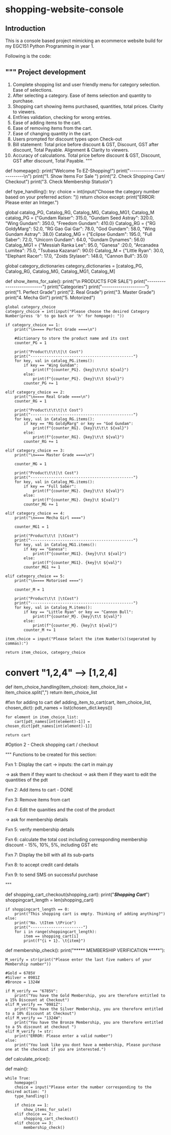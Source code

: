 # shopping-website-console

## Introduction
This is a console based project mimicking an ecommerce website build for my EGC151 Python Programming in year 1. 

Following is the code:


"""
Project development
---------------------
1. Complete shopping list and user friendly menu for category selection. Ease of selections.
2. After selecting a category. Ease of items selection and quantity to purchase.
3. Shopping cart showing items purchased,  quantities, total prices. Clarity to viewers.
4. Ent1ries validation, checking for wrong entries.
5. Ease of adding items to the cart.
6. Ease of removing items from the cart.
7. Ease of changing quantity in the cart.
8. Users prompted for discount types upon Check-out
9. Bill statement: Total price before discount & GST, Discount, GST after discount, Total Payable. Alignment & Clarity to viewers.  
10. Accuracy of calculations. Total price before discount & GST, Discount, GST after discount, Total Payable.
"""

def homepage():
    print("Welcome To EZ-Shopping!")
    print("--------------------------\n")
    print("1. Show Items For Sale ")
    print("2. Check Shopping Cart/ Checkout")
    print("3. Check Membership Status\n")

def type_handling():
    try:
        choice = int(input("Choose the category number based on your preferred action: "))
        return choice
    except:
        print("ERROR: Please enter an Integer.")

global catalog_PG, Catalog_RG, Catalog_MG, Catalog_MG1, Catalog_M
catalog_PG = {"Gundam Raiser": 315.0, "Gundam Seed Astray": 320.0, "Wing Gundam": 350.0, "Freedom Gundam": 410.0}
Catalog_RG = {"RG GoldyMarg": 52.0, "RG Gao Gai Gar": 78.0, "God Gundam": 58.0, "Wing Gundam Astray": 38.0}
Catalog_MG = {"Eclipse Gundam": 195.0, "Full Saber": 72.0, "Unicorn Gundam": 64.0, "Gundam Dynames": 56.0}
Catalog_MG1 = {"Messiah Ranka Lee": 95.0, "Ganesa" :20.0, "Arcanadea Lumitea": 75.0, "Tsubasa Kazanari": 90.0}
Catalog_M = {"Little Ryan": 30.0, "Elephant Racer": 17.0, "Zoids Stylaser": 148.0,  "Cannon Bull": 35.0}

global category_dictionaries
category_dictionaries = [catalog_PG, Catalog_RG, Catalog_MG, Catalog_MG1, Catalog_M]

def show_items_for_sale():
    print("\n PRODUCTS FOR SALE")
    print("---------------------------")
    print("Categories")
    print("---------------------")
    print("1. Perfect Grade")
    print("2. Real Grade")
    print("3. Master Grade")
    print("4. Mecha Girl")
    print("5. Motorized")

    global category_choice
    category_choice = int(input("Please choose the desired Category Number(press 'b' to go back or 'h' for hompage): "))

    if category_choice == 1:
        print("\n==== Perfect Grade ====\n")

        #dictionary to store the product name and its cost
        counter_PG = 1

        print("Product\t\t\t|\t Cost")
        print("---------------------------------------------")
        for key, val in catalog_PG.items():
            if key == "Wing Gundam":
                print(f"{counter_PG}. {key}\t\t\t ${val}")
            else:
                print(f"{counter_PG}. {key}\t\t ${val}")
            counter_PG += 1

    elif category_choice == 2:
        print("\n==== Real Grade ====\n")
        counter_RG = 1

        print("Product\t\t\t|\t Cost")
        print("---------------------------------------------")
        for key, val in Catalog_RG.items():
            if key == "RG GoldyMarg" or key == "God Gundam":
                print(f"{counter_RG}. {key}\t\t\t ${val}")
            else:
                print(f"{counter_RG}. {key}\t\t ${val}")
            counter_RG += 1

    elif category_choice == 3:
        print("\n==== Master Grade ====\n")

        counter_MG = 1

        print("Product\t\t|\t Cost")
        print("---------------------------------------------")
        for key, val in Catalog_MG.items():
            if key == "Full Saber":
                print(f"{counter_MG}. {key}\t\t ${val}")
            else:
                print(f"{counter_MG}. {key}\t ${val}")
            counter_MG += 1
    
    elif category_choice == 4:
        print("\n==== Mecha Girl ====")

        counter_MG1 = 1

        print("Product\t\t |\tCost")
        print("---------------------------------------------")
        for key, val in Catalog_MG1.items():
            if key == "Ganesa":
                print(f"{counter_MG1}. {key}\t\t ${val}")
            else:
                print(f"{counter_MG1}. {key}\t ${val}")
            counter_MG1 += 1

    elif category_choice == 5:
        print("\n==== Motorised ====")

        counter_M = 1

        print("Product\t\t |\tCost")
        print("---------------------------------------------")
        for key, val in Catalog_M.items():
            if key == "Little Ryan" or key == "Cannon Bull":
                print(f"{counter_M}. {key}\t\t ${val}")
            else:
                print(f"{counter_M}. {key}\t ${val}")
            counter_M += 1

    item_choice = input("Please Select the item Number(s)(seperated by commas):")

    return item_choice, category_choice

# convert "1,2,4" --> [1,2,4]
def item_choice_handling(item_choice):
    item_choice_list = item_choice.split(",")
    return item_choice_list

#fxn for adding to cart
def adding_item_to_cart(cart, item_choice_list, chosen_dict):
    pdt_names = list(chosen_dict.keys())

    for element in item_choice_list:
        cart[pdt_names[int(element)-1]] = chosen_dict[pdt_names[int(element)-1]]

    return cart


#Option 2 - Check shopping cart / checkout

"""
Functions to be created for this section:

Fxn 1: Display the cart -> inputs: the cart in main.py 

-> ask them if they want to checkout
-> ask them if they want to edit the quantities of the pdt

Fxn 2: Add items to cart - DONE

Fxn 3: Remove items from cart 

Fxn 4: Edit the quanities and the cost of the product

-> ask for membership details 

Fxn 5: verify membership details

Fxn 6: calculate the total cost including corresponding membership discount - 15%, 10%, 5%, including GST etc

Fxn 7: Display the bill with all its sub-parts

Fxn 8: to accept credit card details 

Fxn 9: to send SMS on successful purchase

"""

def shopping_cart_checkout(shopping_cart):
    print("*****Shopping Cart*****")
    shoppingcart_length = len(shopping_cart)

    if shoppingcart_length == 0:
        print("This shopping cart is empty. Thinking of adding anything?")
    else:
        print("No. \tItem \tPrice")
        print("-----------------------")
        for i in range(shoppingcart_length):
            item == shopping_cart[i]
            print(f"{i + 1}. \t{item}")

def membership_check():
    print("***** MEMBERSHIP VERIFICATION *****"):

    M_verify = str(print("Please enter the last five numbers of your Membership number"))

    #Gold = 6785V
    #Silver = 0981Z
    #Bronze = 1324W

    if M_verify == "6785V":
        print("You have the Gold Membership, you are therefore entitled to a 15% Discount at Checkout")
    elif M_verify == "0981Z":
        print("You have the Silver Membership, you are therefore entitled to a 10% discount at Checkout")
    elif M_verify == "1324W":
        print("You have the Bronze Membership, you are therefore entitled to a 5% discount at checkout ")
    elif M_verify != str:
        print("ERROR: Please enter a valid number")
    else:
        print("You look like you dont have a membership, Please purchase one at the checkout if you are interested.")

def calculate_price():



def main():

    while True:
        homepage()
        choice = input("Please enter the number corresponding to the desired action: ")
        type_handling()

        if choice == 1: 
            show_items_for_sale()
        elif choice == 2:
            shopping_cart_checkout()
        elif choice == 3:
            membership_check()
